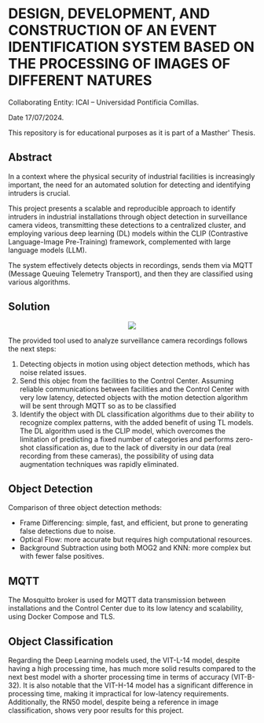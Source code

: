 # DESIGN, DEVELOPMENT, AND CONSTRUCTION OF AN EVENT IDENTIFICATION SYSTEM BASED ON THE PROCESSING OF IMAGES OF DIFFERENT NATURES
Collaborating Entity: ICAI – Universidad Pontificia Comillas.

Date 17/07/2024.

This repository is for educational purposes as it is part of a Masther' Thesis.
## Abstract
In a context where the physical security of industrial facilities is increasingly important, the need for an automated solution for detecting and identifying intruders is crucial. 

This project presents a scalable and reproducible approach to identify intruders in industrial installations through object detection in surveillance camera videos, transmitting these detections to a centralized cluster, and employing various deep learning (DL) models within the CLIP (Contrastive Language-Image Pre-Training) framework, complemented with large language models (LLM). 

The system effectively detects objects in recordings, sends them via MQTT (Message Queuing Telemetry Transport), and then they are classified using various algorithms.

## Solution
<p align="center">
  <img src="https://github.com/user-attachments/assets/a629c440-3d8a-4da2-8663-8b07fa85d311" />
</p>

The provided tool used to analyze surveillance camera recordings follows the next steps:
1) Detecting objects in motion using object detection methods, which has noise related issues.
2) Send this objec from the facilities to the Control Center. Assuming reliable communications between facilities and the Control Center with very low latency, detected objects with the motion detection algorithm will be sent through MQTT so as to be classified
3) Identify the object with DL classification algorithms due to their ability to recognize complex patterns, with the added benefit of using TL models. The DL algorithm used is the CLIP model, which overcomes the limitation of predicting a fixed number of categories and performs zero-shot classification as, due to the lack of diversity in our data (real recording from these cameras), the possibility of using data augmentation techniques was rapidly eliminated.

## Object Detection
Comparison of three object detection methods: 
* Frame Differencing: simple, fast, and efficient, but prone to generating false detections due to noise.
* Optical Flow: more accurate but requires high computational resources.
* Background Subtraction using both MOG2 and KNN: more complex but with fewer false positives.

## MQTT
The Mosquitto broker is used for MQTT data transmission between installations and the Control Center due to its low latency and scalability, using Docker Compose and TLS.

## Object Classification
Regarding the Deep Learning models used, the VIT-L-14 model, despite having a high processing time, has much more solid results compared to the next best model with a shorter processing time in terms of accuracy (VIT-B-32). 
It is also notable that the VIT-H-14 model has a significant difference in processing time, making it impractical for low-latency requirements. 
Additionally, the RN50 model, despite being a reference in image classification, shows very poor results for this project.
